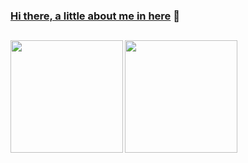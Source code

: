 ### [Hi there, a little about me in here](https://vrozsa.com) 👋
<h2></h2>

 <div>
  <a href="https://github.com/dendriel">
  <img height="180em" align="left" src="http://github-readme-streak-stats.herokuapp.com?user=dendriel&theme=noctis-minimus">
  <img height="180em" align="left" src="https://github-readme-stats.vercel.app/api/top-langs/?username=dendriel&langs_count=6&layout=compact&theme=noctis_minimus"/>
  </div>
